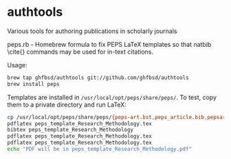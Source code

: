 # authtools
Various tools for authoring publications in scholarly journals

peps.rb - Homebrew formula to fix PEPS LaTeX templates so that natbib
   \cite{} commands may be used for in-text citations.
   
   Usage:
   ```bash
   brew tap ghfbsd/authtools git://github.com/ghfbsd/authtools
   brew install peps
   ```
   
   Templates are installed in `/usr/local/opt/peps/share/peps/`.
   To test, copy them to a private directory and run LaTeX:

   ```bash
   cp /usr/local/opt/peps/share/peps/{peps-art.bst,peps_article.bib,pepsart.cls,peps_template_Research_Methodology.tex} .
   pdflatex peps_template_Research_Methodology.tex
   bibtex peps_template_Research_Methodology
   pdflatex peps_template_Research_Methodology.tex
   pdflatex peps_template_Research_Methodology.tex
   echo "PDF will be in peps_template_Research_Methodology.pdf"
   ```
